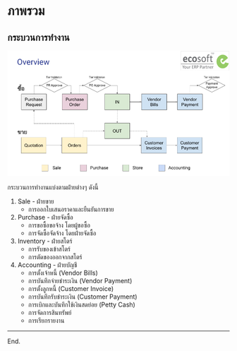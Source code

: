 # ภาพรวม

## กระบวนการทำงาน
![](img/tev_overview.png)

กระบวนการทำงานแบ่งตามฝ่ายต่างๆ ดังนี้

1. Sale - ฝ่ายขาย
    * การออกใบเสนอราคาและยืนยันการขาย 
2. Purchase - ฝ่ายจัดซื้อ 
    * การขอซื้อขอจ้าง โดยผู้ขอซื้อ
    * การจัดซื้อจัดจ้าง โดยฝ่ายจัดซื้อ
3. Inventory - ฝ่ายสโตร์
    * การรับของเข้าสโตร์
    * การตัดของออกจากสโตร์
4. Accounting - ฝ่ายบัญชี
    * การตั้งเจ้าหนี้ (Vendor Bills)
    * การบันทึกจ่ายชำระเงิน (Vendor Payment)
    * การตั้งลูกหนี้ (Customer Invoice)
    * การบันทึกรับชำระเงิน (Customer Payment)
    * การเบิกและบันทึกใช้เงินสดย่อย (Petty Cash)
    * การจัดการสินทรัพย์ 
    * การเรียกรายงาน

---

End.